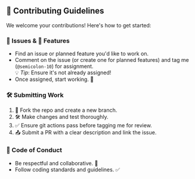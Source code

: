 ## 🚀 Contributing Guidelines

We welcome your contributions! Here's how to get started:

### 🐛 Issues & 🌟 Features
- Find an issue or planned feature you'd like to work on.
- Comment on the issue (or create one for planned features) and tag me (`@semicolon-10`) for assignment.  
  💡 *Tip*: Ensure it's not already assigned!
- Once assigned, start working. 🎉

### 🛠 Submitting Work
1. 🍔 Fork the repo and create a new branch.
2. 🛠️ Make changes and test thoroughly.
3. ✅ Ensure git actions pass before tagging me for review.
4. 📤 Submit a PR with a clear description and link the issue.

### 🤝 Code of Conduct
- Be respectful and collaborative. 🤗
- Follow coding standards and guidelines. ✅